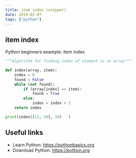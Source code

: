 ```yaml
---
title: item index (snippet)
date: 2019-02-07
tags: ["python"]
---
```


## item index

Python beginners example: item index

```python
"""Algorithm for finding index of element in an array"""

def index(array, item):
	index = 0
	found = False
	while (not found):
		if (array[index] == item):
			found = True
		else:
			index = index + 1
	return index 

print(index([12, 34], 34)	)

```

## Useful links

- Learn Python: https://pythonbasics.org
- Download Python: https://python.org
